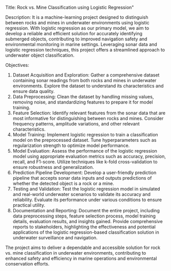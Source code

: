 Title:  Rock vs. Mine Classification using Logistic Regression"

Description:
It is a machine-learning project designed to distinguish between rocks and mines in underwater environments using logistic regression. With logistic regression as our primary model, we aim to develop a reliable and efficient solution for accurately identifying submerged objects, contributing to improved navigation safety and environmental monitoring in marine settings. Leveraging sonar data and logistic regression techniques, this project offers a streamlined approach to underwater object classification.

Objectives:
1. Dataset Acquisition and Exploration: Gather a comprehensive dataset containing sonar readings from both rocks and mines in underwater environments. Explore the dataset to understand its characteristics and ensure data quality.
2. Data Preprocessing: Clean the dataset by handling missing values, removing noise, and standardizing features to prepare it for model training.
3. Feature Selection: Identify relevant features from the sonar data that are most informative for distinguishing between rocks and mines. Consider frequency patterns, amplitude variations, and other relevant characteristics.
4. Model Training: Implement logistic regression to train a classification model on the preprocessed dataset. Tune hyperparameters such as regularization strength to optimize model performance.
5. Model Evaluation: Assess the performance of the logistic regression model using appropriate evaluation metrics such as accuracy, precision, recall, and F1-score. Utilize techniques like k-fold cross-validation to ensure robustness and generalization.
6. Prediction Pipeline Development: Develop a user-friendly prediction pipeline that accepts sonar data inputs and outputs predictions of whether the detected object is a rock or a mine.
7. Testing and Validation: Test the logistic regression model in simulated and real-world underwater scenarios to validate its accuracy and reliability. Evaluate its performance under various conditions to ensure practical utility.
8. Documentation and Reporting: Document the entire project, including data preprocessing steps, feature selection process, model training details, evaluation results, and insights gained. Provide comprehensive reports to stakeholders, highlighting the effectiveness and potential applications of the logistic regression-based classification solution in underwater surveillance and navigation.

The project aims to deliver a dependable and accessible solution for rock vs. mine classification in underwater environments, contributing to enhanced safety and efficiency in marine operations and environmental conservation efforts.
